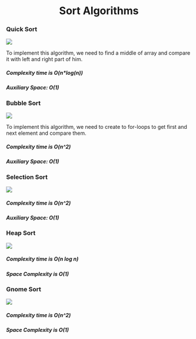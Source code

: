 <center><h1>Sort Algorithms</h1></center>

<h3>Quick Sort</h3>
<img src="https://thumbs.gfycat.com/PleasantCloseEyelashpitviper-size_restricted.gif">
<p>To implement this algorithm, we need to find a middle of array and compare it with left and right part of him.</p>
<h5>Complexity time is O(n*log(n))</h5>
<h5>Auxiliary Space: O(1)</h5>

<h3>Bubble Sort</h3>
<img src="https://i.stack.imgur.com/QsPAZ.gif">
<p>To implement this algorithm, we need to create to for-loops to get first and next element and compare them.</p>
<h5>Complexity time is O(n^2)</h5>
<h5>Auxiliary Space: O(1)</h5>

<h3>Selection Sort</h3>
<img src="https://camo.githubusercontent.com/18f684a3db3f2fc54d13b1d8158d7a7db9a7b90869cbab265c4a8ac00ff8658d/68747470733a2f2f636f64696e67636f6e6e6563742e6e65742f77702d636f6e74656e742f75706c6f6164732f323031362f30392f53656c656374696f6e2d536f72742e676966">
<h5>Complexity time is O(n^2)</h5>
<h5>Auxiliary Space: O(1)</h5>

<h3>Heap Sort</h3>
<img src="https://www.programiz.com/sites/tutorial2program/files/build-max-heap-2_01.png">
<h5>Complexity time is O(n log n)</h5>
<h5>Space Complexity is O(1)</h5>

<h3>Gnome Sort</h3>
<img src="https://www.w3resource.com/w3r_images/Sorting_gnomesort_anim.gif">
<h5>Complexity time is O(n^2)</h5>
<h5>Space Complexity is O(1)</h5>